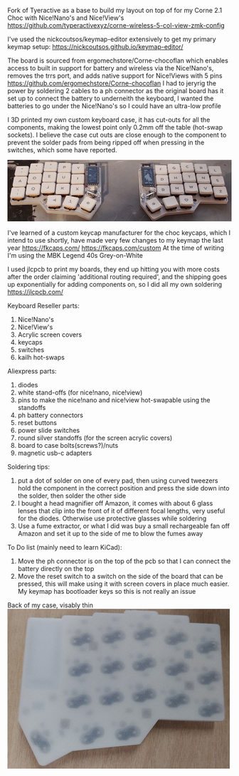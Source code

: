 Fork of Tyeractive as a base to build my layout on top of for my Corne 2.1 Choc with Nice!Nano's and Nice!View's
https://github.com/typeractivexyz/corne-wireless-5-col-view-zmk-config

I've used the nickcoutsos/keymap-editor extensively to get my primary keymap setup:
https://nickcoutsos.github.io/keymap-editor/

The board is sourced from ergomechstore/Corne-chocoflan which enables access to built in support for battery and wireless via the Nice!Nano's, removes the trrs port, and adds native support for Nice!Views with 5 pins
https://github.com/ergomechstore/Corne-chocoflan
I had to jeryrig the power by soldering 2 cables to a ph connector as the original board has it set up to connect the battery to underneith the keyboard, I wanted the batteries to go under the Nice!Nano's so I could have an ultra-low profile

I 3D printed my own custom keyboard case, it has cut-outs for all the components, making the lowest point only 0.2mm off the table (hot-swap sockets).
I believe the case cut outs are close enough to the component to prevent the solder pads from being ripped off when pressing in the switches, which some have reported.

![alt text](https://github.com/woodknot/corne-wireless-5-col-view-zmk-config-Dvorak/blob/master/CorneBuild.png?raw=true)

I've learned of a custom keycap manufacturer for the choc keycaps, which I intend to use shortly, have made very few changes to my keymap the last year
https://fkcaps.com/
https://fkcaps.com/custom
At the time of writing I'm using the MBK Legend 40s Grey-on-White

I used jlcpcb to print my boards, they end up hitting you with more costs after the order claiming 'additional routing required', and the shipping goes up exponentially for adding components on, so I did all my own soldering
https://jlcpcb.com/

Keyboard Reseller parts:
1. Nice!Nano's
2. Nice!View's
3. Acrylic screen covers
4. keycaps
5. switches
6. kailh hot-swaps

Aliexpress parts:
1. diodes
2. white stand-offs (for nice!nano, nice!view)
3. pins to make the nice!nano and nice!view hot-swapable using the standoffs
4. ph battery connectors
5. reset buttons
6. power slide switches
7. round silver standoffs (for the screen acrylic covers)
8. board to case bolts(screws?)/nuts
9. magnetic usb-c adapters

Soldering tips:
1. put a dot of solder on one of every pad, then using curved tweezers hold the component in the correct position and press the side down into the solder, then solder the other side
2. I bought a head magnifier off Amazon, it comes with about 6 glass lenses that clip into the front of it of different focal lengths, very useful for the diodes. Otherwise use protective glasses while soldering
3. Use a fume extractor, or what I did was buy a small rechargeable fan off Amazon and set it up to the side of me to blow the fumes away

To Do list (mainly need to learn KiCad):
1. Move the ph connector is on the top of the pcb so that I can connect the battery directly on the top
2. Move the reset switch to a switch on the side of the board that can be pressed, this will make using it with screen covers in place much easier. My keymap has bootloader keys so this is not really an issue

Back of my case, visably thin
![alt text](https://github.com/woodknot/corne-wireless-5-col-view-zmk-config-Dvorak/blob/master/CorneBuildCaseBack.png?raw=true)
